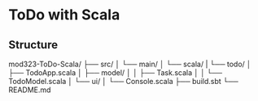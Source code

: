# ToDo with Scala

## Structure

mod323-ToDo-Scala/
├── src/
│   └── main/
│       └── scala/
|           └── todo/
│               ├── TodoApp.scala
│               ├── model/
│               │   ├── Task.scala
│               │   └── TodoModel.scala
│               └── ui/
│                   └── Console.scala
├── build.sbt
└── README.md
